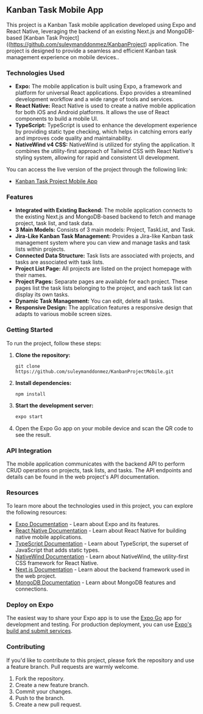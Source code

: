 ## Kanban Task Mobile App

This project is a Kanban Task mobile application developed using Expo and React Native, leveraging the backend of an existing Next.js and MongoDB-based [Kanban Task Project]((https://github.com/suleymanddonmez/KanbanProject) application. The project is designed to provide a seamless and efficient Kanban task management experience on mobile devices..

### Technologies Used

- **Expo:** The mobile application is built using Expo, a framework and platform for universal React applications. Expo provides a streamlined development workflow and a wide range of tools and services.
- **React Native:** React Native is used to create a native mobile application for both iOS and Android platforms. It allows the use of React components to build a mobile UI.
- **TypeScript:** TypeScript is used to enhance the development experience by providing static type checking, which helps in catching errors early and improves code quality and maintainability.
- **NativeWind v4 CSS:** NativeWind is utilized for styling the application. It combines the utility-first approach of Tailwind CSS with React Native's styling system, allowing for rapid and consistent UI development.

You can access the live version of the project through the following link:
- [Kanban Task Project Mobile App](https://expo.dev/preview/update?slug=exp&projectId=e7f479c3-e2fa-4e29-aa4d-34b50727d9c9&group=4fa1b28a-3a70-4b4e-af58-de7761c4ac6e)

### Features

- **Integrated with Existing Backend:** The mobile application connects to the existing Next.js and MongoDB-based backend to fetch and manage project, task list, and task data.
- **3 Main Models:** Consists of 3 main models: Project, TaskList, and Task.
- **Jira-Like Kanban Task Management:** Provides a Jira-like Kanban task management system where you can view and manage tasks and task lists within projects.
- **Connected Data Structure:** Task lists are associated with projects, and tasks are associated with task lists.
- **Project List Page:** All projects are listed on the project homepage with their names.
- **Project Pages:** Separate pages are available for each project. These pages list the task lists belonging to the project, and each task list can display its own tasks.
- **Dynamic Task Management:** You can edit, delete all tasks.
- **Responsive Design:** The application features a responsive design that adapts to various mobile screen sizes.

### Getting Started

To run the project, follow these steps:

1. **Clone the repository:**
   
   ```
   git clone https://github.com/suleymanddonmez/KanbanProjectMobile.git
   ```

2. **Install dependencies:**
   
   ```
   npm install
   ```

3. **Start the development server:**

    ```bash
    expo start
    ```

5. Open the Expo Go app on your mobile device and scan the QR code to see the result.

### API Integration

The mobile application communicates with the backend API to perform CRUD operations on projects, task lists, and tasks. The API endpoints and details can be found in the web project's API documentation.

### Resources

To learn more about the technologies used in this project, you can explore the following resources:

- [Expo Documentation](https://docs.expo.dev/) - Learn about Expo and its features.
- [React Native Documentation](https://reactnative.dev/docs/getting-started) - Learn about React Native for building native mobile applications.
- [TypeScript Documentation](https://www.typescriptlang.org/docs/) - Learn about TypeScript, the superset of JavaScript that adds static types.
- [NativeWind Documentation](https://www.nativewind.dev/v4/overview) - Learn about NativeWind, the utility-first CSS framework for React Native.
- [Next.js Documentation](https://nextjs.org/docs) - Learn about the backend framework used in the web project.
- [MongoDB Documentation](https://www.mongodb.com/docs) - Learn about MongoDB features and connections.

### Deploy on Expo

The easiest way to share your Expo app is to use the [Expo Go](https://expo.dev/client) app for development and testing. For production deployment, you can use [Expo's build and submit services](https://docs.expo.dev/distribution/introduction/).

### Contributing

If you'd like to contribute to this project, please fork the repository and use a feature branch. Pull requests are warmly welcome.

1. Fork the repository.
2. Create a new feature branch.
3. Commit your changes.
4. Push to the branch.
5. Create a new pull request.
